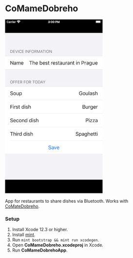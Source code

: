 # CoMameDobreho

![CoMameDobreho](https://github.com/RomanPodymov/CoMameDobreho/blob/main/Screenshot/main.png "CoMameDobreho")

App for restaurants to share dishes via Bluetooth. Works with [CoMateDobreho](https://github.com/RomanPodymov/CoMateDobreho).

### Setup

1. Install Xcode 12.3 or higher.
2. Install [mint](https://github.com/yonaskolb/Mint).
3. Run `mint bootstrap && mint run xcodegen`.
4. Open **CoMameDobreho.xcodeproj** in Xcode.
5. Run **CoMameDobrehoApp**.
